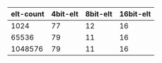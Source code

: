 | elt-count | 4bit-elt | 8bit-elt | 16bit-elt |
|-----------|----------|----------|-----------|
|      1024 |       77 |       12 |        16 |
|     65536 |       79 |       11 |        16 |
|   1048576 |       79 |       11 |        16 |
